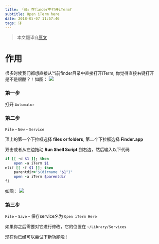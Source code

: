 ```yaml
---
title: 「译」在finder中打开iTerm?
subtitle: Open iTerm here
date: 2018-05-07 11:57:46
tags: 译
---
```


>    本文翻译自[原文](http://azaleasays.com/2017/09/21/mac-os-x-open-iterm-here/)

#  作用

很多时候我们都想直接从当前finder目录中直接打开iTerm, 你觉得直接右键打开是不是很酷？！如图：
<img src="/img/post/finder_iTerm_1.png" />

### 第一步

打开 `Automator`

### 第二步

`File` - `New` - `Service`

顶上的第一个下拉框选择 **files or folders**, 第二个下拉框选择 **Finder.app**

双击或者从左边拖动 **Run Shell Script** 到右边，然后输入以下代码

```ruby
if [[ -d $1 ]]; then
    open -a iTerm $1
elif [[ -f $1 ]]; then
    parentdir="$(dirname "$1")"
    open -a iTerm $parentdir
fi
```

如图：
<img src="/img/post/finder_iTerm_2.png" />

### 第三步

`File` - `Save` - 保存service名为 `Open iTerm Here`


如果你之后需要对它进行修改，它的位置在 `~/Library/Services`

现在你已经可以尝试下新功能啦！




